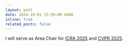 ```yaml
---
layout: post
date: 2024-10-01 15:59:00-0400
inline: true
related_posts: false
---
```


I will serve as Area Chair for <a href="https://2025.ieee-icra.org/">ICRA 2025</a> and <a href="https://cvpr2023.thecvf.com/">CVPR 2025</a>.
